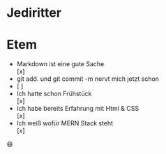 # Jediritter
# Etem
 
<ul>
<li> Markdown ist eine gute Sache </li> [x]
<li> git add. und git commit -m nervt mich jetzt schon<li> [ ]
<li> Ich hatte schon Frühstück</li> [x]
<li> Ich habe bereits Erfahrung mit Html & CSS </li> [x]
<li> Ich weiß wofür MERN Stack steht</li> [x]
</ul>

:smile:
